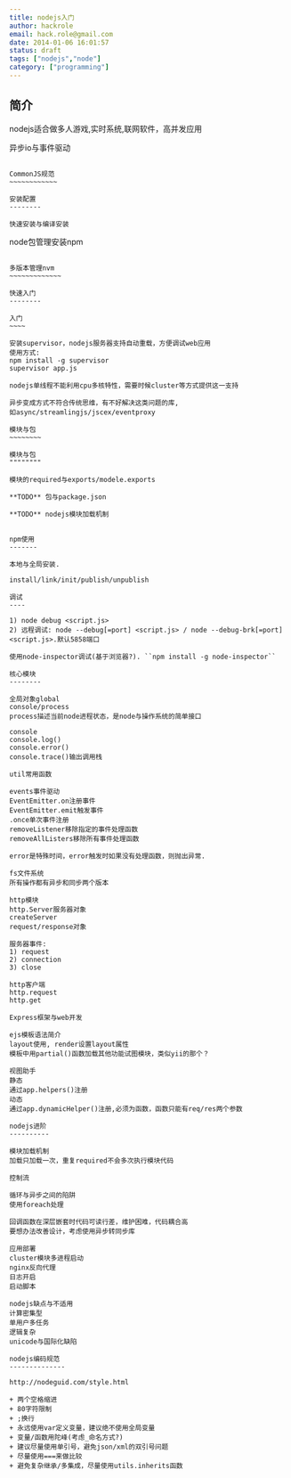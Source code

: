 ```yaml
---
title: nodejs入门
author: hackrole
email: hack.role@gmail.com
date: 2014-01-06 16:01:57
status: draft
tags: ["nodejs","node"]
category: ["programming"]
---
```




简介
----

nodejs适合做多人游戏,实时系统,联网软件，高并发应用

异步io与事件驱动
~~~~~~~~~~~~~~~~

CommonJS规范
~~~~~~~~~~~~

安装配置
--------

快速安装与编译安装
~~~~~~~~~~~~~~~~~~

node包管理安装npm
~~~~~~~~~~~~~~~~~

多版本管理nvm
~~~~~~~~~~~~~

快速入门
--------

入门
~~~~

安装supervisor，nodejs服务器支持自动重载，方便调试web应用
使用方式:
npm install -g supervisor
supervisor app.js

nodejs单线程不能利用cpu多核特性，需要时候cluster等方式提供这一支持

异步变成方式不符合传统思维，有不好解决这类问题的库,
如async/streamlingjs/jscex/eventproxy

模块与包
~~~~~~~~

模块与包
""""""""

模块的required与exports/modele.exports

**TODO** 包与package.json

**TODO** nodejs模块加载机制


npm使用
-------

本地与全局安装.

install/link/init/publish/unpublish

调试
----

1) node debug <script.js>
2) 远程调试: node --debug[=port] <script.js> / node --debug-brk[=port] <script.js>.默认5858端口

使用node-inspector调试(基于浏览器?). ``npm install -g node-inspector``

核心模块
--------

全局对象global
console/process
process描述当前node进程状态，是node与操作系统的简单接口

console
console.log()
console.error()
console.trace()输出调用栈

util常用函数

events事件驱动
EventEmitter.on注册事件
EventEmitter.emit触发事件
.once单次事件注册
removeListener移除指定的事件处理函数
removeAllListers移除所有事件处理函数

error是特殊时间，error触发时如果没有处理函数，则抛出异常.

fs文件系统
所有操作都有异步和同步两个版本

http模块
http.Server服务器对象
createServer
request/response对象

服务器事件:
1) request
2) connection
3) close

http客户端
http.request
http.get

Express框架与web开发

ejs模板语法简介
layout使用, render设置layout属性
模板中用partial()函数加载其他功能试图模块，类似yii的那个？

视图助手
静态
通过app.helpers()注册
动态
通过app.dynamicHelper()注册,必须为函数，函数只能有req/res两个参数

nodejs进阶
----------

模块加载机制
加载只加载一次，重复required不会多次执行模块代码

控制流

循环与异步之间的陷阱
使用foreach处理

回调函数在深层嵌套时代码可读行差，维护困难，代码耦合高
要想办法改善设计，考虑使用异步转同步库

应用部署
cluster模块多进程启动
nginx反向代理
日志开启
启动脚本

nodejs缺点与不适用
计算密集型
单用户多任务
逻辑复杂
unicode与国际化缺陷

nodejs编码规范
--------------

http://nodeguid.com/style.html

+ 两个空格缩进
+ 80字符限制
+ ;换行
+ 永远使用var定义变量，建议绝不使用全局变量
+ 变量/函数用陀峰(考虑_命名方式?)
+ 建议尽量使用单引号，避免json/xml的双引号问题
+ 尽量使用===来做比较
+ 避免复杂继承/多集成，尽量使用utils.inherits函数
